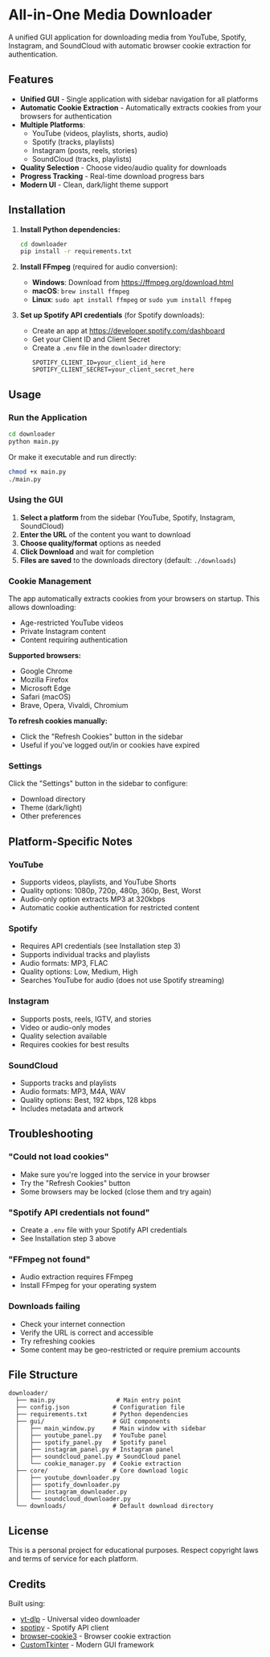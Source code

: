 # All-in-One Media Downloader

A unified GUI application for downloading media from YouTube, Spotify, Instagram, and SoundCloud with automatic browser cookie extraction for authentication.

## Features

- **Unified GUI** - Single application with sidebar navigation for all platforms
- **Automatic Cookie Extraction** - Automatically extracts cookies from your browsers for authentication
- **Multiple Platforms**:
  - YouTube (videos, playlists, shorts, audio)
  - Spotify (tracks, playlists)
  - Instagram (posts, reels, stories)
  - SoundCloud (tracks, playlists)
- **Quality Selection** - Choose video/audio quality for downloads
- **Progress Tracking** - Real-time download progress bars
- **Modern UI** - Clean, dark/light theme support

## Installation

1. **Install Python dependencies:**
   ```bash
   cd downloader
   pip install -r requirements.txt
   ```

2. **Install FFmpeg** (required for audio conversion):
   - **Windows**: Download from https://ffmpeg.org/download.html
   - **macOS**: `brew install ffmpeg`
   - **Linux**: `sudo apt install ffmpeg` or `sudo yum install ffmpeg`

3. **Set up Spotify API credentials** (for Spotify downloads):
   - Create an app at https://developer.spotify.com/dashboard
   - Get your Client ID and Client Secret
   - Create a `.env` file in the `downloader` directory:
     ```
     SPOTIFY_CLIENT_ID=your_client_id_here
     SPOTIFY_CLIENT_SECRET=your_client_secret_here
     ```

## Usage

### Run the Application

```bash
cd downloader
python main.py
```

Or make it executable and run directly:
```bash
chmod +x main.py
./main.py
```

### Using the GUI

1. **Select a platform** from the sidebar (YouTube, Spotify, Instagram, SoundCloud)
2. **Enter the URL** of the content you want to download
3. **Choose quality/format** options as needed
4. **Click Download** and wait for completion
5. **Files are saved** to the downloads directory (default: `./downloads`)

### Cookie Management

The app automatically extracts cookies from your browsers on startup. This allows downloading:
- Age-restricted YouTube videos
- Private Instagram content
- Content requiring authentication

**Supported browsers:**
- Google Chrome
- Mozilla Firefox
- Microsoft Edge
- Safari (macOS)
- Brave, Opera, Vivaldi, Chromium

**To refresh cookies manually:**
- Click the "Refresh Cookies" button in the sidebar
- Useful if you've logged out/in or cookies have expired

### Settings

Click the "Settings" button in the sidebar to configure:
- Download directory
- Theme (dark/light)
- Other preferences

## Platform-Specific Notes

### YouTube
- Supports videos, playlists, and YouTube Shorts
- Quality options: 1080p, 720p, 480p, 360p, Best, Worst
- Audio-only option extracts MP3 at 320kbps
- Automatic cookie authentication for restricted content

### Spotify
- Requires API credentials (see Installation step 3)
- Supports individual tracks and playlists
- Audio formats: MP3, FLAC
- Quality options: Low, Medium, High
- Searches YouTube for audio (does not use Spotify streaming)

### Instagram
- Supports posts, reels, IGTV, and stories
- Video or audio-only modes
- Quality selection available
- Requires cookies for best results

### SoundCloud
- Supports tracks and playlists
- Audio formats: MP3, M4A, WAV
- Quality options: Best, 192 kbps, 128 kbps
- Includes metadata and artwork

## Troubleshooting

### "Could not load cookies"
- Make sure you're logged into the service in your browser
- Try the "Refresh Cookies" button
- Some browsers may be locked (close them and try again)

### "Spotify API credentials not found"
- Create a `.env` file with your Spotify API credentials
- See Installation step 3 above

### "FFmpeg not found"
- Audio extraction requires FFmpeg
- Install FFmpeg for your operating system

### Downloads failing
- Check your internet connection
- Verify the URL is correct and accessible
- Try refreshing cookies
- Some content may be geo-restricted or require premium accounts

## File Structure

```
downloader/
  ├── main.py                 # Main entry point
  ├── config.json            # Configuration file
  ├── requirements.txt       # Python dependencies
  ├── gui/                   # GUI components
  │   ├── main_window.py     # Main window with sidebar
  │   ├── youtube_panel.py   # YouTube panel
  │   ├── spotify_panel.py   # Spotify panel
  │   ├── instagram_panel.py # Instagram panel
  │   ├── soundcloud_panel.py # SoundCloud panel
  │   └── cookie_manager.py  # Cookie extraction
  ├── core/                  # Core download logic
  │   ├── youtube_downloader.py
  │   ├── spotify_downloader.py
  │   ├── instagram_downloader.py
  │   └── soundcloud_downloader.py
  └── downloads/             # Default download directory
```

## License

This is a personal project for educational purposes. Respect copyright laws and terms of service for each platform.

## Credits

Built using:
- [yt-dlp](https://github.com/yt-dlp/yt-dlp) - Universal video downloader
- [spotipy](https://github.com/plamere/spotipy) - Spotify API client
- [browser-cookie3](https://github.com/borisbabic/browser_cookie3) - Browser cookie extraction
- [CustomTkinter](https://github.com/TomSchimansky/CustomTkinter) - Modern GUI framework
